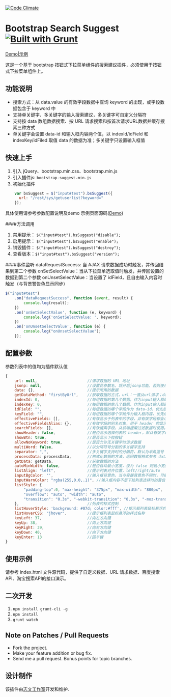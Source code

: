 [![Code Climate](http://lzw.me/images/logo.png)](http://lzw.me)

Bootstrap Search Suggest [![Built with Grunt](https://cdn.gruntjs.com/builtwith.png)](http://gruntjs.com/)
========

[Demo|示例](http://lzw.me/pages/demo/bootstrap-suggest-plugin)

这是一个基于 bootstrap 按钮式下拉菜单组件的搜索建议插件，必须使用于按钮式下拉菜单组件上。

## 功能说明

* 搜索方式：从 data.value 的有效字段数据中查询 keyword 的出现，或字段数据包含于 keyword 中
* 支持单关键字、多关键字的输入搜索建议，多关键字可自定义分隔符
* 支持按 data 数组数据搜索、按  URL 请求搜索和按首次请求URL数据并缓存搜索三种方式
* 单关键字会设置 data-id 和输入框内容两个值，以 indexId/idField 和 indexKey/idFiled 取值 data 的数据为准；多关键字只设置输入框值

## 快速上手

1. 引入 jQuery、bootstrap.min.css、bootstrap.min.js
2. 引入插件js: `bootstrap-suggest.min.js`
3. 初始化插件

```js
    var bsSuggest = $("input#test").bsSuggest({
      url: "/rest/sys/getuserlist?keyword="
    });
```
具体使用请参考参数配置说明及demo 示例页面源码([Demo](http://lzw.me/pages/demo/bootstrap-suggest-plugin))

####方法调用
1. 禁用提示： `$("input#test").bsSuggest("disable");`
2. 启用提示： `$("input#test").bsSuggest("enable");`
3. 销毁插件： `$("input#test").bsSuggest("destroy");`
4. 查看版本：`$("input#test").bsSuggest("version");`

####事件监听
 dataRequestSuccess: 当  AJAX 请求数据成功时触发，并传回结果到第二个参数
 onSetSelectValue：当从下拉菜单选取值时触发，并传回设置的数据到第二个参数
 onUnsetSelectValue：当设置了 idField，且自由输入内容时触发（与背景警告色显示同步）
```js
$("input#test")
    .on("dataRequestSuccess", function (event, result) {
        console.log(result);
    })
    .on('onSetSelectValue', function (e, keyword) {
        console.log('onSetSelectValue: ', keyword);
    })
    .on('onUnsetSelectValue', function (e) {
        console.log("onUnsetSelectValue");
    });
```

## 配置参数

参数列表中的值均为插件默认值
```js
{
    url: null,                      //请求数据的 URL 地址
    jsonp: null,                    //设置此参数名，将开启jsonp功能，否则使用json数据结构
    data: {},                       //提示所用的数据
    getDataMethod: "firstByUrl",    //获取数据的方式，url：一直从url请求；data：从 options.data 获取；firstByUrl：第一次从Url获取全部数据，之后从options.data获取
    indexId: 0,                     //每组数据的第几个数据，作为input输入框的 data-id，设为 -1 且 idField 为空则不设置此值
    indexKey: 0,                    //每组数据的第几个数据，作为input输入框的内容
    idField: "",                    //每组数据的哪个字段作为 data-id，优先级高于 indexId 设置（推荐）
    keyField: "",                   //每组数据的哪个字段作为输入框内容，优先级高于 indexKey 设置（推荐）
    effectiveFields: [],            //有效显示于列表中的字段，非有效字段都会过滤，默认全部，对自定义getData方法无效
    effectiveFieldsAlias: {},       //有效字段的别名对象，用于 header 的显示
    searchFields: [],               //有效搜索字段，从前端搜索过滤数据时使用。effectiveFields 配置字段也会用于搜索过滤
    showHeader: false,              //是否显示选择列表的 header，默认有效字段大于一列时显示，否则不显示
    showBtn: true,                  //是否显示下拉按钮
    allowNoKeyword: true,           //是否允许无关键字时请求数据
    multiWord: false,               //以分隔符号分割的多关键字支持
    separator: ",",                 //多关键字支持时的分隔符，默认为半角逗号
    processData: processData,       //格式化数据的方法，返回数据格式参考 data 参数
    getData: getData,               //获取数据的方法
    autoMinWidth: false,            //是否自动最小宽度，设为 false 则最小宽度不小于输入框宽度
    listAlign: "left",              //提示列表对齐位置，left/right/auto
    inputBgColor: '',               //输入框背景色，当与容器背景色不同时，可能需要该项的配置
    inputWarnColor: "rgba(255,0,0,.1)", //输入框内容不是下拉列表选择时的警告色
    listStyle: {
        "padding-top":0, "max-height": "375px", "max-width": "800px",
        "overflow": "auto", "width": "auto",
        "transition": "0.3s", "-webkit-transition": "0.3s", "-moz-transition": "0.3s", "-o-transition": "0.3s"
    },                              //列表的样式控制
    listHoverStyle: 'background: #07d; color:#fff', //提示框列表鼠标悬浮的样式
    listHoverCSS: "jhover",         //提示框列表鼠标悬浮的样式名称
    keyLeft: 37,                    //向左方向键
    keyUp: 38,                      //向上方向键
    keyRight: 39,                   //向右方向键
    keyDown: 40,                    //向下方向键
    keyEnter: 13                    //回车键
}
```

## 使用示例

请参考 index.html 文件源代码，提供了自定义数据、URL 请求数据、百度搜索API、淘宝搜索API的接口演示。

## 二次开发

1. `npm install grunt-cli -g`
2. `npm install`
3. `grunt watch`

## Note on Patches / Pull Requests

* Fork the project.
* Make your feature addition or bug fix.
* Send me a pull request. Bonus points for topic branches.

## 设计制作

该插件由[志文工作室](http://lzw.me)开发和维护.